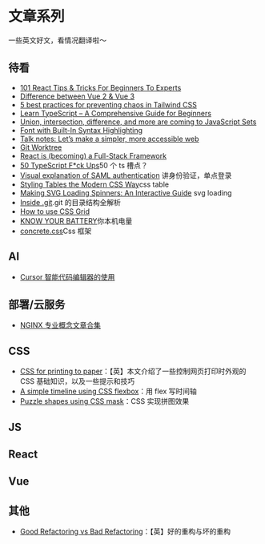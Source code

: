 # 文章系列

一些英文好文，看情况翻译啦～

## 待看

- [101 React Tips & Tricks For Beginners To Experts ](https://dev.to/_ndeyefatoudiop/101-react-tips-tricks-for-beginners-to-experts-4m11#category-2-effective-design-patterns-amp-techniques-%F0%9F%9B%A0-%EF%B8%8F)
- [Difference between Vue 2 & Vue 3](https://dev.to/durgesh94/difference-between-vue-2-vue-3-2pbj)
- [5 best practices for preventing chaos in Tailwind CSS](https://evilmartians.com/chronicles/5-best-practices-for-preventing-chaos-in-tailwind-css)
- [Learn TypeScript – A Comprehensive Guide for Beginners](https://www.freecodecamp.org/news/typescript-for-beginners-guide/)
- [Union, intersection, difference, and more are coming to JavaScript Sets](https://www.sonarsource.com/blog/union-intersection-difference-javascript-sets/)
- [Font with Built-In Syntax Highlighting](https://blog.glyphdrawing.club/font-with-built-in-syntax-highlighting/)
- [Talk notes: Let’s make a simpler, more accessible web](https://christianheilmann.com/2024/08/05/talk-notes-lets-make-a-simpler-more-accessible-web/)
- [Git Worktree](https://fev.al/posts/git-worktree/)
- [React is (becoming) a Full-Stack Framework](https://www.robinwieruch.de/react-full-stack-framework/)
- [50 TypeScript F\*ck Ups](https://leanpub.com/50-ts)50 个 ts 槽点？
- [Visual explanation of SAML authentication](https://www.sheshbabu.com/posts/visual-explanation-of-saml-authentication/) 讲身份验证，单点登录
- [Styling Tables the Modern CSS Way](https://piccalil.li/blog/styling-tables-the-modern-css-way/)css table
- [Making SVG Loading Spinners: An Interactive Guide](https://www.fffuel.co/svg-spinner/) svg loading
- [Inside .git](https://jvns.ca/blog/2024/01/26/inside-git/).git 的目录结构全解析
- [How to use CSS Grid](https://www.freecodecamp.org/news/css-grid/)
- [KNOW YOUR BATTERY](https://deepesh-01.github.io/battery_indicator/)你本机电量
- [concrete.css](https://concrete.style/)Css 框架

## AI

- [Cursor 智能代码编辑器的使用](https://jstoppa.com/posts/artificial-intelligence/fundamentals/code-smarter-not-harder-developing-with-cursor-and-claude-sonnet/post/)

## 部署/云服务

- [NGINX 专业概念文章合集](https://xie.infoq.cn/article/e20acf6f5475569d9e6d9752d)

## CSS

- [CSS for printing to paper](https://voussoir.net/writing/css_for_printing)：【英】本文介绍了一些控制网页打印时外观的 CSS 基础知识，以及一些提示和技巧
- [A simple timeline using CSS flexbox](https://www.jonashietala.se/blog/2024/08/25/a_simple_timeline_using_css_flexbox/)：用 flex 写时间轴
- [Puzzle shapes using CSS mask](https://css-tip.com/puzzle-shape/)：CSS 实现拼图效果

## JS

## React

## Vue

## 其他

- [Good Refactoring vs Bad Refactoring](https://www.builder.io/blog/good-vs-bad-refactoring)：【英】好的重构与坏的重构
